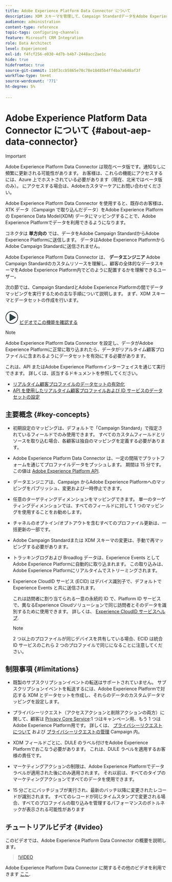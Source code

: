```yaml
---
title: Adobe Experience Platform Data Connector について
description: XDM スキーマを管理して、Campaign StandardデータをAdobe Experience Platformで使用できるようにします。
audience: administration
content-type: reference
topic-tags: configuring-channels
feature: Microsoft CRM Integration
role: Data Architect
level: Experienced
exl-id: f4fcf256-e030-4d7b-b4b7-2448acc2ae1c
hide: true
hidefromtoc: true
source-git-commit: 110f3ccb5865e70c78e18485b4ff4ba7a648af3f
workflow-type: tm+mt
source-wordcount: '771'
ht-degree: 5%

---
```


# Adobe Experience Platform Data Connector について {#about-aep-data-connector}

>[!IMPORTANT]
>
>Adobe Experience Platform Data Connector は現在ベータ版です。通知なしに頻繁に更新される可能性があります。 お客様は、これらの機能にアクセスするには、Azure 上でホストされている必要があります（現在、北米ではベータ版のみ）。 にアクセスする場合は、Adobeカスタマーケアにお問い合わせください。

Adobe Experience Platform Data Connector を使用すると、既存のお客様は、XTK データ（Campaign で取り込んだデータ）をAdobe Experience Platformの Experience Data Model(XDM) データにマッピングすることで、Adobe Experience Platformでデータを利用できるようになります。

コネクタは **単方向の** では、データをAdobe Campaign StandardからAdobe Experience Platformに送信します。 データはAdobe Experience PlatformからAdobe Campaign Standardに送信されません。

Adobe Experience Platform Data Connector は、 **データエンジニア** Adobe Campaign Standardのカスタムリソースを理解し、顧客の全体的なデータスキーマをAdobe Experience Platform内でどのように配置するかを理解できるユーザー。

次の節では、Campaign StandardとAdobe Experience Platformの間でデータマッピングを実行するための主な手順について説明します。 まず、XDM スキーマとデータセットの作成を行います。

![](assets/do-not-localize/how-to-video.png) [ビデオでこの機能を確認する](#video)

>[!NOTE]
>Adobe Experience Platform Data Connector を設定し、データがAdobe Experience Platformに正常に取り込まれたら、データがリアルタイム顧客プロファイルに含まれるようにデータセットを有効にする必要があります。
>
>これは、API またはAdobe Experience Platformインターフェイスを通じて実行できます。 詳しくは、該当するドキュメントを参照してください。
>
>* [リアルタイム顧客プロファイルのデータセットの有効化](https://experienceleague.adobe.com/docs/experience-platform/rtcdp/datasets/dataset.html)
>* [API を使用したリアルタイム顧客プロファイルおよび ID サービスのデータセットの設定](https://experienceleague.adobe.com/docs/experience-platform/catalog/api/getting-started.html)

## 主要概念 {#key-concepts}

* 初期設定のマッピングは、デフォルトで「Campaign Standard」で指定されているフィールドでのみ使用できます。 すべてのカスタムフィールドとリソースを取り込む場合、各顧客は独自のマッピングを定義する必要があります。

* Adobe Experience Platform Data Connector は、一定の間隔でプラットフォームを通じてプロファイルデータをプッシュしま&#x200B;す。 期間は 15 分です。 この値は [Adobe Experience Platform API](https://experienceleague.adobe.com/docs/experience-platform/ingestion/home.html).

* データエンジニアは、Campaign からAdobe Experience Platformへのマッピングをパブリッシュ、変更および一時停止できます。

* 任意のターゲティングディメンションをマッピングできます。 単一のターゲティングディメンションでは、すべてのフィールドに対して 1 つのマッピングを使用することをお勧めします。

* チャネルのオプトイン/オプトアウトを含むすべてのプロファイル更新は、一括更新の一部です。

* Adobe Campaign Standardまたは XDM スキーマの変更は、手動で再マッピングする必要がありま&#x200B;す。

* トラッキングログおよび Broadlog データは、Experience Events としてAdobe Experience Platformに自動的に取り込まれます。 この取り込みは、Adobe Experience Platformにリアルタイムでストリーミングされます。

* Experience CloudID サービス (ECID) はデバイス識別子で、デフォルトで Experience Events と共に送信されます。

  これは訪問者に割り当てられる一意の永続的 ID で、Platform ID サービスで、異なるExperience Cloudソリューションで同じ訪問者とそのデータを識別するために使用できます。 詳しくは、 [Experience CloudID サービスヘルプ](https://experienceleague.adobe.com/docs/id-service/using/home.html?lang=ja).

  >[!NOTE]
  >
  >2 つ以上のプロファイルが同じデバイスを共有している場合、ECID は統合 ID サービスのこれら 2 つのプロファイルで同じになることに注意してください。

## 制限事項 {#limitations}

* 既製のサブスクリプションイベントの転送はサポートされていません。 サブスクリプションイベントを転送するには、Adobe Experience Platformで対応する XDM とデータセットを作成し、それらのデータのカスタムデータマッピングを設定します。

* プライバシーリクエスト（アクセスアクションと削除アクションの両方）に関して、顧客は [Privacy Core Service](https://experienceleague.adobe.com/docs/experience-platform/privacy/home.html#how-to-use-privacy-service-to-manage-privacy-job-requests):1 つはキャンペーン用、もう 1 つはAdobe Experience Platform用です。 詳しくは、 [プライバシーリクエストについて](https://helpx.adobe.com/jp/campaign/kb/acs-privacy.html#righttoaccess) および [プライバシーリクエストの管理](https://helpx.adobe.com/jp/campaign/kb/acs-privacy.html#ManagingPrivacyRequests) Campaign 内。

* XDM フィールドごとに、DULE のラベル付けをAdobe Experience Platformでおこなう必要があります。 これは、DULE ラベルを適用するお客様の責任です。

* マーケティングアクションの制限は、Adobe Experience Platformでデータラベルが適用された後にのみ適用されます。 それ以前は、すべてのタイプのマーケティングアクションですべてのデータを使用できます。

* 15 分ごとにバッチジョブが実行され、最新のバッチ以降に変更されたレコードが識別されます。 すべてのレコードが同じタイムスタンプで変更される場合、すべてのプロファイルの取り込みを管理するパフォーマンスのボトルネックが表示される可能性があります

## チュートリアルビデオ {#video}

このビデオでは、Adobe Experience Platform Data Connector の概要を説明します。

>[!VIDEO](https://video.tv.adobe.com/v/27304?quality=12&captions=eng)

Adobe Experience Platform Data Connector に関するその他のビデオを利用できます [ここ](https://experienceleague.adobe.com/docs/campaign-learn/campaign-standard-tutorials/administrating/adobe-experience-platform-data-connector/understanding-the-adobe-experience-platform-data-connector.html).
